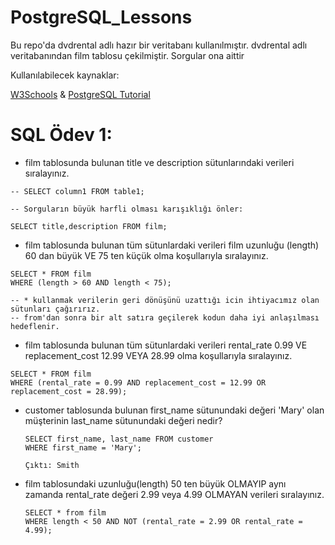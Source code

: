 # PostgreSQL_Lessons

Bu repo'da dvdrental adlı hazır bir veritabanı kullanılmıştır. dvdrental adlı veritabanından film tablosu çekilmiştir. Sorgular ona aittir

Kullanılabilecek kaynaklar:

[W3Schools](https://www.w3schools.com/sql/sql_select.asp) & [PostgreSQL Tutorial](https://www.postgresqltutorial.com/)


# SQL Ödev 1:

- film tablosunda bulunan title ve description sütunlarındaki verileri sıralayınız.
```
-- SELECT column1 FROM table1;

-- Sorguların büyük harfli olması karışıklığı önler:

SELECT title,description FROM film;
```
- film tablosunda bulunan tüm sütunlardaki verileri film uzunluğu (length) 60 dan büyük VE 75 ten küçük olma koşullarıyla sıralayınız.
```
SELECT * FROM film
WHERE (length > 60 AND length < 75);

-- * kullanmak verilerin geri dönüşünü uzattığı icin ihtiyacımız olan sütunları çağırırız.
-- from'dan sonra bir alt satıra geçilerek kodun daha iyi anlaşılması hedeflenir.
```

- film tablosunda bulunan tüm sütunlardaki verileri rental_rate 0.99 VE replacement_cost 12.99 VEYA 28.99 olma koşullarıyla sıralayınız.
```
SELECT * FROM film
WHERE (rental_rate = 0.99 AND replacement_cost = 12.99 OR replacement_cost = 28.99);
```

- customer tablosunda bulunan first_name sütunundaki değeri 'Mary' olan müşterinin last_name sütunundaki değeri nedir?
  ```
  SELECT first_name, last_name FROM customer
  WHERE first_name = 'Mary';

  Çıktı: Smith
  ```
- film tablosundaki uzunluğu(length) 50 ten büyük OLMAYIP aynı zamanda rental_rate değeri 2.99 veya 4.99 OLMAYAN verileri sıralayınız.
  ```
  SELECT * from film
  WHERE length < 50 AND NOT (rental_rate = 2.99 OR rental_rate = 4.99);
  ```
  

